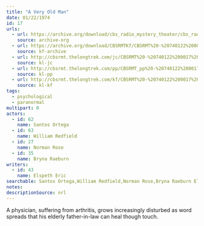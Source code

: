 ```yaml
---
title: "A Very Old Man"
date: 01/22/1974
id: 17
urls: 
  - url: https://archive.org/download/cbs_radio_mystery_theater/cbs_radio_mystery_theater-0001-0050.zip/cbs_radio_mystery_theater-0001-0050%2Fcbsrmt_0017_a_very_old_man.mp3
    source: archive-org
  - url: https://archive.org/download/CBSRMTKf/CBSRMT%20-%20740122%200017%20A%20Very%20Old%20Man_kf.mp3
    source: kf-archive
  - url: http://cbsrmt.thelongtrek.com/jc/CBSRMT%20-%20740122%200017%20Very%20Old%20Man%20vbr%20df_jc.mp3
    source: kl-jc
  - url: http://cbsrmt.thelongtrek.com/pp/CBSRMT_pp%20-%20740122%200017%20A%20Very%20Old%20Man.mp3
    source: kl-pp
  - url: http://cbsrmt.thelongtrek.com/kf/CBSRMT%20-%20740122%200017%20A%20Very%20Old%20Man_kf.mp3
    source: kl-kf
tags: 
  - psychological
  - paranormal
multipart: 0
actors:  
  - id: 62
    name: Santos Ortega  
  - id: 63
    name: William Redfield  
  - id: 27
    name: Norman Rose  
  - id: 35
    name: Bryna Raeburn
writers:  
  - id: 43
    name: Elspeth Eric
searchable: Santos Ortega,William Redfield,Norman Rose,Bryna Raeburn Elspeth Eric
notes: 
descriptionSource: nrl
---
```

A physician, suffering from arthritis, grows increasingly disturbed as word spreads that his elderly father-in-law can heal though touch.
